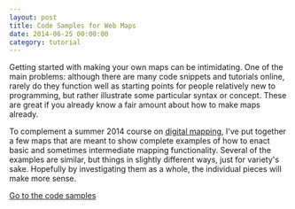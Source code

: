 ```yaml
---
layout: post
title: Code Samples for Web Maps
date: 2014-06-25 00:00:00
category: tutorial
---
```


Getting started with making your own maps can be intimidating. One of the main problems: although there are many code snippets and tutorials online, rarely do they function well as starting points for people relatively new to programming, but rather illustrate some particular syntax or concept. These are great if you already know a fair amount about how to make maps already.

To complement a summer 2014 course on [digital mapping](/courses/digital-mapping), I've put together a few maps that are meant to show complete examples of how to enact basic and sometimes intermediate mapping functionality. Several of the examples are similar, but things in slightly different ways, just for variety's sake. Hopefully by investigating them as a whole, the individual pieces will make more sense.

[Go to the code samples](/courses/digital-mapping/web)
